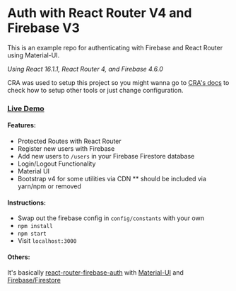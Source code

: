 # Auth with React Router V4 and Firebase V3
This is an example repo for authenticating with Firebase and React Router using Material-UI.

*Using React 16.1.1, React Router 4, and Firebase 4.6.0*

CRA was used to setup this project so you might wanna go to [CRA's docs](https://github.com/facebook/create-react-app/blob/master/packages/react-scripts/template/README.md) to check how to setup other tools or just change configuration.

### [Live Demo](https://guilherme6191.github.io/react-router-firebase-auth-material-ui/#/)

#### Features:
* Protected Routes with React Router
* Register new users with Firebase
* Add new users to ```/users``` in your Firebase Firestore database
* Login/Logout Functionality
* Material UI
* Bootstrap v4 for some utilities via CDN ** should be included via yarn/npm or removed

#### Instructions:
* Swap out the firebase config in ```config/constants``` with your own
* ```npm install```
* ```npm start```
* Visit ```localhost:3000```

#### Others:
It's basically [react-router-firebase-auth](https://github.com/tylermcginnis/react-router-firebase-auth) with [Material-UI](https://github.com/callemall/material-ui) and [Firebase/Firestore](https://firebase.google.com/products/firestore/)
